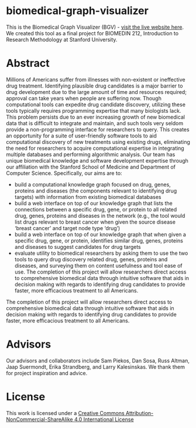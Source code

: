 # biomedical-graph-visualizer
This is the Biomedical Graph Visualizer (BGV) - [visit the live website here](https://biomedical-graph-visualizer.wl.r.appspot.com/). We created this tool as a final project for BIOMEDIN 212, Introduction to Research Methodology at Stanford University.

# Abstract
Millions of Americans suffer from illnesses with non-existent or ineffective drug treatment. Identifying plausible drug candidates is a major barrier to drug development due to the large amount of time and resources required; approval can take years when people are suffering now. Though computational tools can expedite drug candidate discovery, utilizing these tools typically requires programming expertise that many biologists lack. This problem persists due to an ever increasing growth of new biomedical data that is difficult to integrate and maintain, and such tools very seldom provide a non-programming interface for researchers to query. This creates an opportunity for a suite of user-friendly software tools to aid computational discovery of new treatments using existing drugs, eliminating the need for researchers to acquire computational expertise in integrating multiple databases and performing algorithmic analysis. Our team has unique biomedical knowledge and software development expertise through our affiliation with the Stanford School of Medicine and Department of Computer Science. Specifically, our aims are to:

* build a computational knowledge graph focused on drug, genes, proteins and diseases (the components relevant to identifying drug targets) with information from existing biomedical databases
* build a web interface on top of our knowledge graph that lists the connections between a specific drug, gene, or protein to all related drug, genes, proteins and diseases in the network (e.g., the tool would list drugs relevant to breast cancer when given the source disease ‘breast cancer’ and target node type ‘drug’)
* build a web interface on top of our knowledge graph that when given a specific drug, gene, or protein, identifies similar drug, genes, proteins and diseases to suggest candidates for drug targets
* evaluate utility to biomedical researchers by asking them to use the two tools to query drug discovery related drug, genes, proteins and diseases, and surveying them on content usefulness and tool ease of use.
The completion of this project will allow researchers direct access to comprehensive biomedical data through intuitive software that aids in decision making with regards to identifying drug candidates to provide faster, more efficacious treatment to all Americans.

The completion of this project will allow researchers direct access to comprehensive biomedical data through intuitive software that aids in decision making with regards to identifying drug candidates to provide faster, more efficacious treatment to all Americans.

# Advisors
Our advisors and collaborators include Sam Piekos, Dan Sosa, Russ Altman, Jaap Suermondt, Erika Strandberg, and Larry Kalesinskas. We thank them for project inspiration and advice.

# License
This work is licensed under a [Creative Commons Attribution-NonCommercial-ShareAlike 4.0 International License](https://creativecommons.org/licenses/by-nc-sa/4.0/legalcode)
